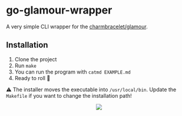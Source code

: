# go-glamour-wrapper
A very simple CLI wrapper for the [charmbracelet/glamour](https://github.com/charmbracelet/glamour).

## Installation
1. Clone the project
2. Run `make`
3. You can run the program with `catmd EXAMPLE.md`
4. Ready to roll 🚀

⚠️  The installer moves the executable into `/usr/local/bin`. Update the `Makefile` if you want to change the installation path!

<p align="center">
  <img src="https://media.giphy.com/media/JoJO4PD54JkKoMcTyn/giphy-downsized.gif" />
</p>

